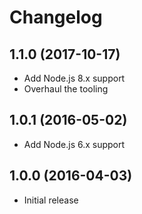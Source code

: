 
# Changelog

## 1.1.0 (2017-10-17)

  * Add Node.js 8.x support
  * Overhaul the tooling

## 1.0.1 (2016-05-02)

  * Add Node.js 6.x support

## 1.0.0 (2016-04-03)

  * Initial release
